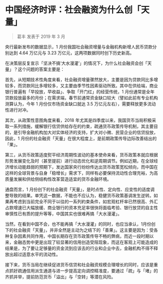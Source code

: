 # 中国经济时评：社会融资为什么创「天量」
> 葛丰
发表于 2019 年 3 月

央行最新发布的数据显示，1 月份我国社会融资增量与金融机构新增人民币贷款分别达到 4.64 万亿元与 3.23 万亿元，这两项数据同时创下历史新高。

在决策层反复宣示「坚决不搞‘大水漫灌’」的情况下，为什么社会融资会创「天量」？这个问题的答案主要是：

首先，从短期技术性角度来看，社会融资增量骤然放大，主要是因为贷款同比多增较多，而贷款同比多增较多，又主要由季节性因素驱动所致。其中在供给端，商业银行普遍有「早投放，早收益」、争取「开门红」的经营传统，1 月份通常是全年贷款投放最多的月份；在需求端，春节前通常资金缺口较大（譬如此前有专业机构测算认为，今年 1 月份仅市场资金缺口就达 3.5 万亿元左右），需要释放更多流动性进行对冲。

其次，从政策性意图角度来看，2018 年尤其是四季度以来，我国货币当局积极采取一系列措施，缓解银行信贷供给存在的约束，疏通货币政策传导机制，其主要目的，是引导金融机构加大对实体经济的支持，扩大对小微、民营企业的信贷投放，因此，1 月份的社会融资「天量」在很大程度上，是前期政策传导边际改善结出的「果」。

第三，从货币政策适度熨平经济周期性波动的基本使命来看，货币政策本就应根据形势发展变化及时（甚至提前）进行动态优化和逆周期调节。例如近期，在全球经济增长动能趋弱的预期下，发达国家央行纷纷传达出货币政策宽松倾向，而中国在这样的全球背景与自身「稳增长」需求下，同样有必要保持流动性合理充裕，为高质量发展和供给侧结构性改革营造适宜的货币金融环境。

通盘而言，1 月份创下的社会融资「天量」，是时点性、定向性、应变性的适度调整导致的结果。单凭这一数据，不能也不应认为，稳健货币政策基调发生逆转。如果再考虑到当前完全不同于以往的一系列約束条件，如宏观杠杆率已然很高、外汇占款增速已大幅放缓、商业银行的资本充足率很快将面临考验、银行放贷的自主性审慎性已有质的提升等等，中国其实也很难再搞「大水漫灌」。

当然，在看到中国不会，也不能再搞「大水漫灌」的同时，也应当承认，1月份创下的社会融资「天量」，并非全然是主动为之结下的「善果」。这主要是因为：受各种复杂因素共同作用，中国长期存在货币政策传导不畅的弊病，而近一段时期以来，金融态势中更是出现了较显著的信用创造受阻现象，而这在客观上可能造成的结果是，为了要让足够量的资金流到应该去的行业和企业中去，金融机构不得不释放出超过适意水平的流动性。

接下来，货币当局在继续促进货币信贷和社会融资规模合理增长的同时，应该是重点抓好疏通信用派生通道与进一步提高定向调控精准度，要通过「疏」与「堵」的齐抓并举，提前防范货币「溢出」与「空转」等潜在风险。
